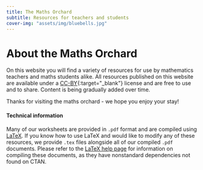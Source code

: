 ```yaml
---
title: The Maths Orchard
subtitle: Resources for teachers and students
cover-img: "assets/img/bluebells.jpg"
---
```


# About the Maths Orchard

On this website you will find a variety of resources for use by mathematics teachers and maths students alike. All resources published on this website are available under a [CC-BY](https://creativecommons.org/licenses/by/2.0/legalcode){:target="_blank"} license and are free to use and to share. Content is being gradually added over time. 

Thanks for visiting the maths orchard - we hope you enjoy your stay!

#### Technical information
Many of our worksheets are provided in `.pdf` format and are compiled using [LaTeX](https://www.latex-project.org/). If you know how to use LaTeX and would like to modify any of these resources, we provide `.tex` files alongside all of our compiled `.pdf` documents. Please refer to the [LaTeX help page](/other/latex) for information on compiling these documents, as they have nonstandard dependencies not found on CTAN.
